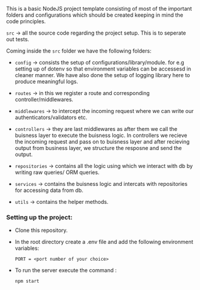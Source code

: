This is a basic NodeJS project template consisting of most of the important folders and configurations which should be created keeping in mind the code principles.

`src` -> all the source code regarding the project setup. This is to seperate out tests.

Coming inside the `src` folder we have the following folders:

- `config` -> consists the setup of configurations/library/module. for e.g setting up of dotenv so that environment variables can be accessesd in cleaner manner. We have also done the setup of logging library here to produce meaningful logs.

- `routes` -> in this we register a route and corresponding controller/middlewares.

- `middlewares` -> to intercept the incoming request where we can write our authenticators/validators etc.

- `controllers` -> they are last middlewares as after them we call the buisness layer to execute the buisness logic. In controllers we recieve the incoming request and pass on to buisness layer and after recieving output from business layer, we structure the resposne and send the output.

- `repositories` -> contains all the logic using which we interact with db by writing raw queries/ ORM queries.

- `services` -> contains the buisness logic and intercats with repositories for accessing data from db.

- `utils` -> contains the helper methods.

### Setting up the project:

- Clone this repository.

- In the root directory create a .env file and add the following environment variables:

  ```
  PORT = <port number of your choice>
  ```

- To run the server execute the command :

  ```
  npm start
  ```
